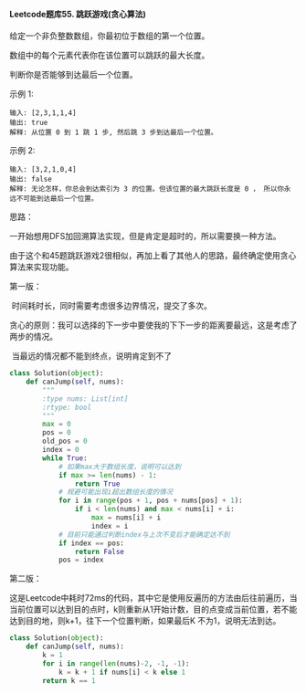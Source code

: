 #### Leetcode题库55. 跳跃游戏(贪心算法)

给定一个非负整数数组，你最初位于数组的第一个位置。

数组中的每个元素代表你在该位置可以跳跃的最大长度。

判断你是否能够到达最后一个位置。

示例 1:

```
输入: [2,3,1,1,4]
输出: true
解释: 从位置 0 到 1 跳 1 步, 然后跳 3 步到达最后一个位置。
```


示例 2:

```
输入: [3,2,1,0,4]
输出: false
解释: 无论怎样，你总会到达索引为 3 的位置。但该位置的最大跳跃长度是 0 ， 所以你永远不可能到达最后一个位置。
```

思路：

​	一开始想用DFS加回溯算法实现，但是肯定是超时的，所以需要换一种方法。

​	由于这个和45题跳跃游戏2很相似，再加上看了其他人的思路，最终确定使用贪心算法来实现功能。

第一版：

​	时间耗时长，同时需要考虑很多边界情况，提交了多次。

​	贪心的原则：我可以选择的下一步中要使我的下下一步的距离要最远，这是考虑了两步的情况。

​	当最远的情况都不能到终点，说明肯定到不了

```python
class Solution(object):
    def canJump(self, nums):
        """
        :type nums: List[int]
        :rtype: bool
        """
        max = 0
        pos = 0
        old_pos = 0
        index = 0
        while True:
            # 如果max大于数组长度，说明可以达到
            if max >= len(nums) - 1:
                return True
            # 规避可能出现i超出数组长度的情况
            for i in range(pos + 1, pos + nums[pos] + 1):
                if i < len(nums) and max < nums[i] + i:
                    max = nums[i] + i
                    index = i
            # 目前只能通过判断index与上次不变后才能确定达不到
            if index == pos:
                return False
            pos = index
```

第二版：

​	这是Leetcode中耗时72ms的代码，其中它是使用反遍历的方法由后往前遍历，当当前位置可以达到目的点时，k则重新从1开始计数，目的点变成当前位置，若不能达到目的地，则k+1，往下一个位置判断，如果最后K 不为1，说明无法到达。

```python
class Solution(object):
    def canJump(self, nums):
        k = 1
        for i in range(len(nums)-2, -1, -1):
            k = k + 1 if nums[i] < k else 1
        return k == 1
```







